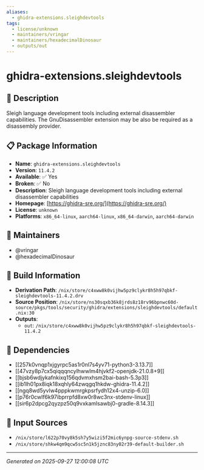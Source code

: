 ```yaml
---
aliases:
  - ghidra-extensions.sleighdevtools
tags:
  - license/unknown
  - maintainers/vringar
  - maintainers/hexadecimalDinosaur
  - outputs/out
---
```


# ghidra-extensions.sleighdevtools

## 📝 Description

Sleigh language development tools including external disassembler capabilities.
The GnuDisassembler extension may be also be required as a disassembly provider.


## 📋 Package Information

- **Name**: `ghidra-extensions.sleighdevtools`
- **Version**: `11.4.2`
- **Available**: ✅ Yes
- **Broken**: ✅ No
- **Description**: Sleigh language development tools including external disassembler capabilities
- **Homepage**: [https://ghidra-sre.org/](https://ghidra-sre.org/)
- **License**: `unknown`
- **Platforms**: `x86_64-linux`, `aarch64-linux`, `x86_64-darwin`, `aarch64-darwin`
## 👥 Maintainers

- @vringar
- @hexadecimalDinosaur


## 🔧 Build Information

- **Derivation Path**: `/nix/store/c4xww8k0vijhw5pz9clykr8h5h97qbkf-sleighdevtools-11.4.2.drv`
- **Source Position**: `/nix/store/ns30sqxb36k8jrds8z18rv96bpnwc60d-source/pkgs/tools/security/ghidra/extensions/sleighdevtools/default.nix:30`
- **Outputs**:
  - `out`:  `/nix/store/c4xww8k0vijhw5pz9clykr8h5h97qbkf-sleighdevtools-11.4.2`

## 🔗 Dependencies

- [[257k0vnqp1xjgyrpc5as1r0nl7s4yv71-python3-3.13.7]]
- [[47vzy8p7cx5qiqqqncylhwwlm4hjvkf2-openjdk-21.0.8+9]]
- [[bjsb6wdjykafnkixq156qdvmxhsm2bai-bash-5.3p3]]
- [[ib1lh01px8iqk18xqhly64zwqgq1hkdw-ghidra-11.4.2]]
- [[ngq8wd5yvlw4pppkwmrgkpsrfydh12x4-unzip-6.0]]
- [[p76r0cwlf6k97ibprrpfd8xw0r8wc3nx-stdenv-linux]]
- [[sir6p2dpcg2qyzpz50q9vxkamlsawbj0-gradle-8.14.3]]

## 📁 Input Sources

- `/nix/store/l622p70vy8k5sh7y5wizi5f2mic6ynpg-source-stdenv.sh`
- `/nix/store/shkw4qm9qcw5sc5n1k5jznc83ny02r39-default-builder.sh`

---
*Generated on 2025-09-27 12:00:08 UTC*
